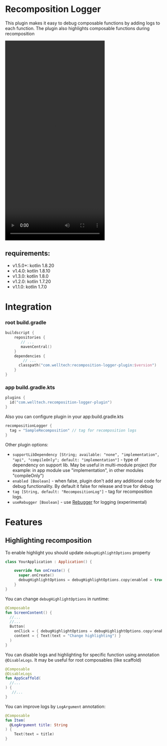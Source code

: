 # Recomposition Logger

This plugin makes it easy to debug composable functions by adding logs to each function.
The plugin also highlights composable functions during recomposition

<video width="320" height="640" controls>
  <source src="sample_record.mov" type="video/mp4">
</video>

## requirements:
- v1.5.0+: kotlin 1.8.20
- v1.4.0: kotlin 1.8.10
- v1.3.0: kotlin 1.8.0
- v1.2.0: kotlin 1.7.20
- v1.1.0: kotlin 1.7.0

# Integration
### root build.gradle
```kotlin
buildscript {
    repositories {
       // ...
       mavenCentral()  
    }
    dependencies {
        // ...
      classpath("com.welltech:recomposition-logger-plugin:$version")
    }
}
```

### app build.gradle.kts
```kotlin
plugins {
  id("com.welltech.recomposition-logger-plugin")
}
```

Also you can configure plugin in your app:build.gradle.kts
```kotlin
recompositionLogger {
  tag = "SampleRecomposition" // tag for recomposition logs
}
```

Other plugin options:
- `supportLibDependency [String; available: "none", "implementation", "api", "compileOnly"; default: "implementation"]` - type of dependency on support lib. 
  May be useful in multi-module project (for example: in app module use "implementation", in other modules "compileOnly")
- `enabled [Boolean]` - when false, plugin don't add any additional code for debug functionality. By default it false for release and true for debug
- `tag [String, default: "RecompositionLog"]` - tag for recomposition logs.
- `useRebugger [Boolean]` - use [Rebugger](https://github.com/theapache64/rebugger) for logging (experimental)

# Features

## Highlighting recomposition

To enable highlight you should update `debugHighlightOptions` property

```kotlin
class YourApplication : Application() {

    override fun onCreate() {
      super.onCreate()
      debugHighlightOptions = debugHighlightOptions.copy(enabled = true)
    }
}
```

You can change `debugHighlightOptions` in runtime:
```kotlin
@Composable
fun ScreenContent() {
  //...
  //...
  Button(
    onClick = { debugHighlightOptions = debugHighlightOptions.copy(enabled = !debugHighlightOptions.enabled) },
    content = { Text(text = "Change highlighting") }
  )
}
```

You can disable logs and highlighting for specific function using annotation `@DisableLogs`.
It may be useful for root composables (like scaffold)
```kotlin
@Composable
@DisableLogs
fun AppScaffold(
  //...
) {
   //... 
}
```

You can improve logs by `LogArgument` annotation:
```kotlin
@Composable
fun Item(
  @LogArgument title: String
) {
    Text(text = title)
}
```

